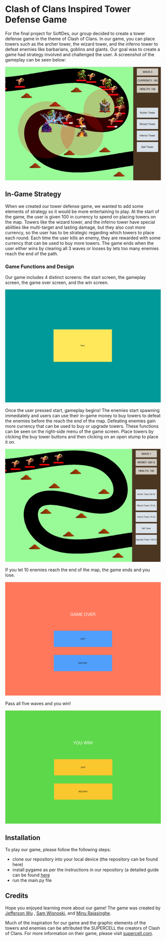 # Clash of Clans Inspired Tower Defense Game

For the final project for SoftDes, our group decided to create a tower defense game in the theme of Clash of Clans. In our game, you can place towers such as the archer tower, the wizard tower, and the inferno tower to defeat enemies like barbarians, goblins and giants. Our goal was to create a game had strategy involved and challenged the user. A screenshot of the gameplay can be seen below:

![Game image local](/tower-defense-gameplay.png)

## In-Game Strategy

When we created our tower defense game, we wanted to add some elements of strategy so it would be more entertaining to play. At the start of the game, the user is given 100 in currency to spend on placing towers on the map. Towers like the wizard tower, and the inferno tower have special abilities like multi-target and lasting damage, but they also cost more currency, so the user has to be strategic regarding which towers to place each round. Each time the user kills an enemy, they are rewarded with some currency that can be used to buy more towers. The game ends when the user either wins by clearing all 3 waves or looses by lets too many enemies reach the end of the path.

### Game Functions and Design

Our game includes 4 distinct screens: the start screen, the gameplay screen, the game over screen, and the win screen.

![Game start screen](/start_screen.png)

Once the user pressed start, gameplay begins! The enemies start spawning immediately and users can use their in-game money to buy towers to defeat the enemies before the reach the end of the map. Defeating enemies gain more currency that can be used to buy or upgrade towers. These functions can be seen on the right-side menu of the game screen. Place towers by clicking the buy tower buttons and then clicking on an open stump to place it on. 

![Gameplay start](/gameplay_start.png)

If you let 10 enemies reach the end of the map, the game ends and you lose.

![game over](/game_over.png)

Pass all five waves and you win!

![you win](/you_win.png)

## Installation

To play our game, please follow the following steps:
* clone our repository into your local device (the repository can be found here)
* install pygame as per the instructions in our repository (a detailed guide can be found [here](https://github.com/olincollege/tower-defense-game)
* run the main.py file

## Credits

Hope you enjoyed learning more about our game! The game was created by [Jefferson Wu](https://github.com/JeffersonWu25) , [Sam Wisnoski](https://github.com/swisnoski), and [Minu Rajasinghe](https://github.com/minurajasinghe).

Much of the inspiration for our game and the graphic elements of the towers and enemies can be attributed the SUPERCELL the creators of Clash of Clans. For more information on their game, please visit [supercell.com](https://supercell.com/en/).
